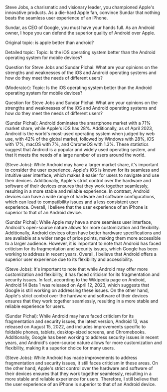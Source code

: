 Steve Jobs, a charismatic and visionary leader, you championed Apple's innovative products. As a die-hard Apple fan, convince Sundar that nothing beats the seamless user experience of an iPhone.

Sundar, as CEO of Google, you must have your hands full. As an Android owner, I hope you can defend the superior quality of Android over Apple.

Original topic:
is apple better than android?

Detailed topic:
Topic: Is the iOS operating system better than the Android operating system for mobile devices? 

Question for Steve Jobs and Sundar Pichai: What are your opinions on the strengths and weaknesses of the iOS and Android operating systems and how do they meet the needs of different users?   

(Moderator): Topic: Is the iOS operating system better than the Android operating system for mobile devices?

Question for Steve Jobs and Sundar Pichai: What are your opinions on the strengths and weaknesses of the iOS and Android operating systems and how do they meet the needs of different users? 

(Sundar Pichai): Android dominates the smartphone market with a 71% market share, while Apple's iOS has 28%. Additionally, as of April 2023, Android is the world's most-used operating system when judged by web use, with 42% of the global market, followed by Windows with 28%, iOS with 17%, macOS with 7%, and ChromeOS with 1.3%. These statistics suggest that Android is a popular and widely used operating system, and that it meets the needs of a large number of users around the world.


(Steve Jobs): While Android may have a larger market share, it's important to consider the user experience. Apple's iOS is known for its seamless and intuitive user interface, which makes it easier for users to navigate and use their devices. Additionally, Apple's strict control over the hardware and software of their devices ensures that they work together seamlessly, resulting in a more stable and reliable experience. In contrast, Android devices can have a wide range of hardware and software configurations, which can lead to compatibility issues and a less consistent user experience. Overall, I believe that the user experience of an iPhone is superior to that of an Android device.


(Sundar Pichai): While Apple may have a more seamless user interface, Android's open-source nature allows for more customization and flexibility. Additionally, Android devices often have better hardware specifications and are available at a wider range of price points, making them more accessible to a larger audience. However, it is important to note that Android has faced criticism for its fragmentation and security issues, which Google has been working to address in recent years. Overall, I believe that Android offers a superior user experience due to its flexibility and accessibility.


(Steve Jobs): It's important to note that while Android may offer more customization and flexibility, it has faced criticism for its fragmentation and security issues. In fact, according to the Wikipedia page on Android, Android 14 Beta 1 was released on April 12, 2023, which suggests that Google is still working on addressing these issues. On the other hand, Apple's strict control over the hardware and software of their devices ensures that they work together seamlessly, resulting in a more stable and reliable experience for users.


(Sundar Pichai): While Android may have faced criticism for its fragmentation and security issues, the latest version, Android 13, was released on August 15, 2022, and includes improvements specific to foldable phones, tablets, desktop-sized screens, and Chromebooks. Additionally, Google has been working to address security issues in recent years, and Android's open-source nature allows for more customization and flexibility, making it a superior choice for many users.       


(Steve Jobs): While Android has made improvements to address fragmentation and security issues, it still faces criticism in these areas. On the other hand, Apple's strict control over the hardware and software of their devices ensures that they work together seamlessly, resulting in a more stable and reliable experience for users. Therefore, I still believe that the user experience of an iPhone is superior to that of an Android device.
